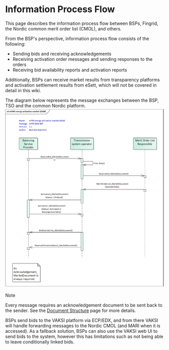 # Information Process Flow

This page describes the information process flow between BSPs, Fingrid, the Nordic common merit order list (CMOL), and others.

From the BSP's perspective, information process flow consists of the following:
* Sending bids and receiving acknowledgements
* Receiving activation order messages and sending responses to the orders
* Receiving bid availability reports and activation reports

Additionally, BSPs can receive market results from transparency platforms and activation settlement results from eSett, which will not be covered in detail in this wiki.

The diagram below represents the message exchanges between the BSP, TSO and the common Nordic platform.
![Sequence diagram of mFRR message exchanges between BSP and TSO](./img/SequenceDiagram_mFRR_E.png)
> [!NOTE]
> 
> Every message requires an acknowledgement document to be sent back to the sender. See the [Document Structure](./document_structure.md) page for more details.

BSPs send bids to the VAKSI platform via ECP/EDX, and from there VAKSI will handle forwarding messages to the Nordic CMOL (and MARI when it is accessed). As a fallback solution, BSPs can also use the VAKSI web UI to send bids to the system, however this has limitations such as not being able to leave conditionally linked bids.

